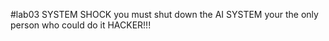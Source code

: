 #lab03
SYSTEM SHOCK
you must shut down the AI SYSTEM your the only person who could do it HACKER!!!
